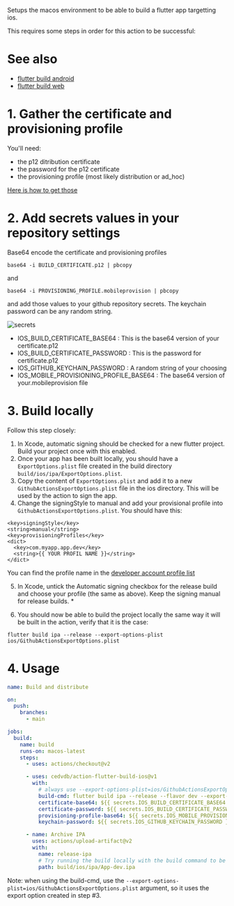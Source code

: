 


Setups the macos environment to be able to build a flutter app targetting ios. 

This requires some steps in order for this action to be successful:

# See also

  - [flutter build android](https://github.com/cedvdb/action-flutter-build-android)
  - [flutter build web](https://github.com/cedvdb/action-flutter-build-web)


# 1. Gather the certificate and provisioning profile

You'll need:
  
  - the p12 ditribution certificate
  - the password for the p12 certificate
  - the provisioning profile (most likely distribution or ad_hoc)

[Here is how to get those](https://ioscodesigning.io/exporting-code-signing-files)


# 2. Add secrets values in your repository settings

Base64 encode the certificate and provisioning profiles

```
base64 -i BUILD_CERTIFICATE.p12 | pbcopy
```

and 

```
base64 -i PROVISIONING_PROFILE.mobileprovision | pbcopy
```

and add those values to your github repository secrets. The keychain password can be any random string.

![secrets](secrets.png)

 - IOS_BUILD_CERTIFICATE_BASE64 : This is the base64 version of your certificate.p12
 - IOS_BUILD_CERTIFICATE_PASSWORD : This is the password for certificate.p12
 - IOS_GITHUB_KEYCHAIN_PASSWORD : A random string of your choosing
 - IOS_MOBILE_PROVISIONING_PROFILE_BASE64 : The base64 version of your.mobileprovision file

# 3. Build locally

Follow this step closely:

1. In Xcode, automatic signing should be checked for a new flutter project. Build your project once with this enabled.
2. Once your app has been built locally, you should have a `ExportOptions.plist` file created in the build directory `build/ios/ipa/ExportOptions.plist`. 
3. Copy the content of `ExportOptions.plist` and add it to a new `GithubActionsExportOptions.plist` file in the ios directory. This will be used by the action to sign the app.
4. Change the signingStyle to manual and add your provisional profile into `GithubActionsExportOptions.plist`. You should have this:

```
<key>signingStyle</key>
<string>manual</string>
<key>provisioningProfiles</key>
<dict>
  <key>com.myapp.app.dev</key>
  <string>{{ YOUR PROFIL NAME }}</string>
</dict>
```

You can find the profile name in the [developer account profile list](https://developer.apple.com/account/resources/profiles/list)

5. In Xcode, untick the Automatic signing checkbox for the release build and choose your profile (the same as above). Keep the signing manual for release builds. *

6. You should now be able to build the project locally the same way it will be built in the action, verify that it is the case:

```
flutter build ipa --release --export-options-plist ios/GithubActionsExportOptions.plist
```


# 4. Usage


```yaml
name: Build and distribute

on:
  push:
    branches:
      - main

jobs:
  build:
    name: build
    runs-on: macos-latest
    steps:
      - uses: actions/checkout@v2

      - uses: cedvdb/action-flutter-build-ios@v1
        with:
          # always use --export-options-plist=ios/GithubActionsExportOptions.plist
          build-cmd: flutter build ipa --release --flavor dev --export-options-plist=ios/GithubActionsExportOptions.plist
          certificate-base64: ${{ secrets.IOS_BUILD_CERTIFICATE_BASE64 }}
          certificate-password: ${{ secrets.IOS_BUILD_CERTIFICATE_PASSWORD }}
          provisioning-profile-base64: ${{ secrets.IOS_MOBILE_PROVISIONING_PROFILE_BASE64 }}
          keychain-password: ${{ secrets.IOS_GITHUB_KEYCHAIN_PASSWORD }}

      - name: Archive IPA
        uses: actions/upload-artifact@v2
        with:
          name: release-ipa
          # Try running the build locally with the build command to be sure of this path
          path: build/ios/ipa/App-dev.ipa
```

Note: when using the build-cmd, use the `--export-options-plist=ios/GithubActionsExportOptions.plist` argument, so it uses the export option created in step #3.
